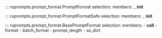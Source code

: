 ::: ruprompts.prompt_format.PromptFormat
    selection:
        members:
            _ __init__

::: ruprompts.prompt_format.PromptFormatSafe
    selection:
        members:
            _ __init__

::: ruprompts.prompt_format.BasePromptFormat
    selection:
        members:
            - __call__
            - format
            - batch_format
            - prompt_length
            - as_dict
